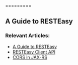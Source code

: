 =========

## A Guide to RESTEasy


### Relevant Articles:
- [A Guide to RESTEasy](https://www.baeldung.com/resteasy-tutorial)
- [RESTEasy Client API](https://www.baeldung.com/resteasy-client-tutorial)
- [CORS in JAX-RS](https://www.baeldung.com/cors-in-jax-rs)
